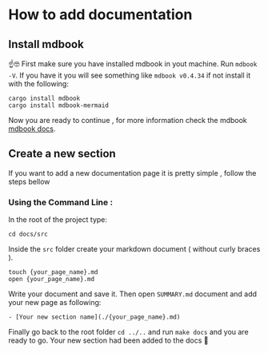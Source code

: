 # How to add documentation

## Install mdbook

☝️🤓 First make sure you have installed mdbook in yout machine. Run `mdbook -V`. If you have it you will see something like `mdbook v0.4.34` if not install it with the following:

```
cargo install mdbook
cargo install mdbook-mermaid
```

Now you are ready to continue , for more information check the mdbook [mdbook docs](https://rust-lang.github.io/mdBook/).

## Create a new section

If you want to add a new documentation page it is pretty simple , follow the steps bellow

### Using the Command Line :

In the root of the project type:

```
cd docs/src
```

Inside the `src` folder create your markdown document ( without curly braces ).

```
touch {your_page_name}.md
open {your_page_name}.md
```

Write your document and save it. Then open `SUMMARY.md` document and add your new page as following:

```
- [Your new section name](./{your_page_name}.md)
```

Finally go back to the root folder `cd ../..` and run `make docs` and you are ready to go. Your new section had been added to the docs 🤩
